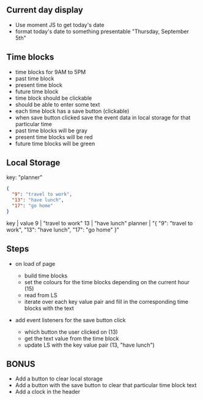 ## Current day display

- Use moment JS to get today's date
- format today's date to something presentable "Thursday, September 5th"

## Time blocks

- time blocks for 9AM to 5PM
- past time block
- present time block
- future time block
- time block should be clickable
- should be able to enter some text
- each time block has a save button (clickable)
- when save button clicked save the event data in local storage for that particular time
- past time blocks will be gray
- present time blocks will be red
- future time blocks will be green

## Local Storage

key: "planner"

```json
{
  "9": "travel to work",
  "13": "have lunch",
  "17": "go home"
}
```

key | value
9 | "travel to work"
13 | "have lunch"
planner | "{ "9": "travel to work", "13": "have lunch", "17": "go home" }"

## Steps

- on load of page

  - build time blocks
  - set the colours for the time blocks depending on the current hour (15)
  - read from LS
  - iterate over each key value pair and fill in the corresponding time blocks with the text

- add event listeners for the save button click
  - which button the user clicked on (13)
  - get the text value from the time block
  - update LS with the key value pair (13, "have lunch")

## BONUS

- Add a button to clear local storage
- Add a button with the save button to clear that particular time block text
- Add a clock in the header
